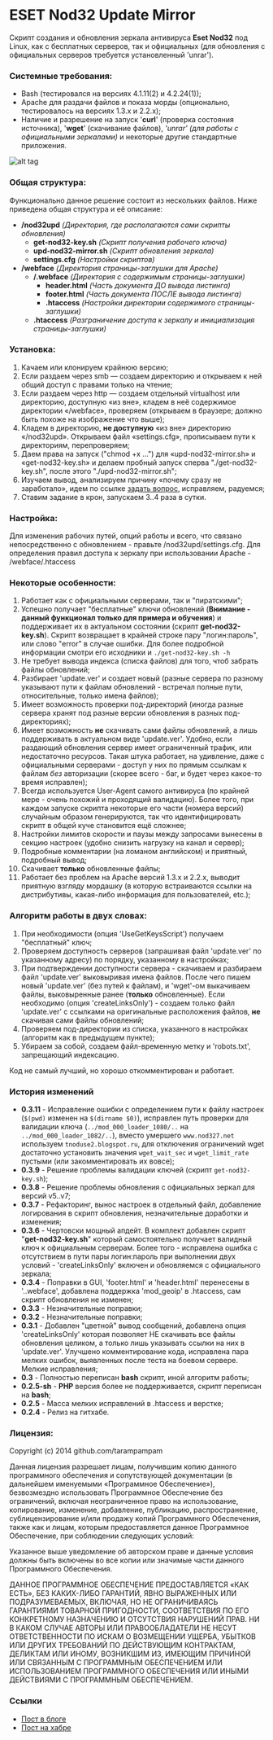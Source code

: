 ESET Nod32 Update Mirror
=========

Скрипт создания и обновления зеркала антивируса **Eset Nod32** под Linux, как с бесплатных серверов, так и официальных (для обновления с официальных серверов требуется установленный 'unrar').

### Системные требования:

  - Bash (тестировался на версиях 4.1.11(2) и 4.2.24(1));
  - Apache для раздачи файлов и показа морды (опционально, тестировалось на версиях 1.3.x и 2.2.x);
  - Наличие и разрешение на запуск '**curl**' (проверка состояния источника), '**wget**' (скачивание файлов), _'unrar' (для работы с официальными зеркалами)_ и некоторые другие стандартные приложения.

![alt tag](http://oi60.tinypic.com/20f3w21.jpg)

### Общая структура:

Функционально данное решение состоит из нескольких файлов. Ниже приведена общая структура и её описание:
- **/nod32upd** _(Директория, где располагаются сами скрипты обновления)_
  - **get-nod32-key.sh** _(Скрипт получения рабочего ключа)_
  - **upd-nod32-mirror.sh** _(Скрипт обновления зеркала)_
  - **settings.cfg** _(Настройки скриптов)_
- **/webface** _(Директория страницы-заглушки для Apache)_
  - **/.webface** _(Директория с содержимым страницы-заглушки)_
    - **header.html** _(Часть документа ДО вывода листинга)_
    - **footer.html** _(Часть документа ПОСЛЕ вывода листинга)_
    - **.htaccess** _(Настройки директории содержимого страницы-заглушки)_
  - **.htaccess** _(Разграничение доступа к зеркалу и инициализация страницы-заглушки)_

### Установка:

  1. Качаем или клонируем крайнюю версию;
  2. Если раздаем через smb — создаем директорию и открываем к ней общий доступ с правами только на чтение;
  3. Если раздаем через http — создаем отдельный virtualhost или директорию, доступную «из вне», кладем в неё содержимое директории «/webface», проверяем (открываем в браузере; должно быть похоже на изображение что выше);
  4. Кладем в директорию, **не доступную** «из вне» директорию «/nod32upd». Открываем файл «settings.cfg», прописываем пути к директориям, перепроверяем;
  5. Даем права на запуск ("chmod +x ...") для «upd-nod32-mirror.sh» и «get-nod32-key.sh» и делаем пробный запуск сперва "./get-nod32-key.sh", после этого "./upd-nod32-mirror.sh";
  6. Изучаем вывод, анализируем причину «почему сразу не заработало», идем по ссылке [задать вопрос], исправляем, радуемся;
  7. Ставим задание в крон, запускаем 3..4 раза в сутки.

### Настройка:

Для изменения рабочих путей, опций работы и всего, что связано непосредственно с обновлением - правьте /nod32upd/settings.cfg. Для определения правил доступа к зеркалу при использовании Apache - /webface/.htaccess

### Некоторые особенности:

  1. Работает как с официальными серверами, так и "пиратскими";
  2. Успешно получает "бесплатные" ключи обновлений (**Внимание - данный функционал только для примера и обучения**) и поддерживает их в актуальном состоянии (скрипт **get-nod32-key.sh**). Скрипт возвращает в крайней строке пару "логин:пароль", или слово "error" в случае ошибки. Для более подробной информации смотри его исходники и ``./get-nod32-key.sh -h``
  3. Не требует вывода индекса (списка файлов) для того, чтоб забрать файлы обновлений;
  4. Разбирает 'update.ver' и создает новый (разные сервера по разному указывают пути к файлам обновлений - встречал полные пути, относительные, только имена файлов);
  5. Имеет возможность проверки под-директорий (иногда разные сервера хранят под разные версии обновления в разных под-директориях);
  6. Имеет возможность **не** скачивать сами файлы обновлений, а лишь поддерживать в актуальном виде 'update.ver'. Удобно, если раздающий обновления сервер имеет ограниченный трафик, или недостаточно ресурсов. Такая штука работает, на удивление, даже с официальными серверами - доступ у них по прямым ссылкам к файлам _без_ авторизации (скорее всего - баг, и будет через какое-то время исправлен);
  7. Всегда используется User-Agent самого антивируса (по крайней мере - очень похожий и проходящий валидацию). Более того, при каждом запуске скрипта некоторые его части (номера версий) случайным образом генерируются, так что идентифицировать скрипт в общей куче становится ещё сложнее;
  8. Настройки лимитов скорости и паузы между запросами вынесены в секцию настроек (удобно снизить нагрузку на канал и сервер);
  9. Подробные комментарии (на ломаном английском) и приятный, подробный вывод;
  10. Скачивает **только** обновленные файлы;
  11. Работает без проблем на Apache версий 1.3.x и 2.2.x, выводит приятную взгляду мордашку (в которую встраиваются ссылки на дистрибутивы, какая-либо информация для пользователей, etc.);

### Алгоритм работы в двух словах:

  1. При необходимости (опция 'UseGetKeysScript') получаем "бесплатный" ключ;
  2. Проверяем доступность серверов (запрашивая файл 'update.ver' по указанному адресу) по порядку, указанному в настройках;
  3. При подтверждении доступности сервера - скачиваем и разбираем файл 'update.ver' выковыривая имена файлов. После чего пишем новый 'update.ver' (без путей к файлам), и 'wget'-ом выкачиваем файлы, выковыренные ранее (**только** обновленные). Если необходимо (опция 'createLinksOnly') - создаем только файл 'update.ver' с ссылками на оригинальные расположения файлов, **не** скачивая сами файлы обновлений;
  4. Проверяем под-директории из списка, указанного в настройках (алгоритм как в предыдущем пункте);
  3. Убираем за собой, создаем файл-временную метку и 'robots.txt', запрещающий индексацию.

Код не самый лучший, но хорошо откомментирован и работает.

### История изменений

* **0.3.11** - Исправление ошибки с определением пути к файлу настроек (`$(pwd)` изменен на `$(dirname $0)`), исправлен путь проверки для валидации ключа (`../mod_000_loader_1080/..` на `../mod_000_loader_1082/..`), вместо умершего `www.nod327.net` используем `tnoduse2.blogspot.ru`, для отключения ограничений wget достаточно установить значения `wget_wait_sec` и `wget_limit_rate` пустыми (или закомментировать их вовсе);
* **0.3.9** - Решение проблемы валидации ключей (скрипт `get-nod32-key.sh`);
* **0.3.8** - Решение проблемы обновления с официальных зеркал для версий v5..v7;
* **0.3.7** - Рефакторинг, вынос настроек в отдельный файл, добавление логирования в скрипт обновления, незначительные доработки и изменения;
* **0.3.6** - Чертовски мощный апдейт. В комплект добавлен скрипт "**get-nod32-key.sh**" который самостоятельно получает валидный ключ к официальным серверам. Более того - исправлена ошибка с отсутствием в пути пары логин:пароль при выполнении двух условий - 'createLinksOnly' включен и обновляемся с официального зеркала;
* **0.3.4** - Поправки в GUI, 'footer.html' и 'header.html' перенесены в '.\.webface\', добавлена поддержка 'mod_geoip' в .htaccess, сам скрипт обновления не изменен;
* **0.3.3** - Незначительные поправки;
* **0.3.2** - Незначительные поправки;
* **0.3.1** - Добавлен "цветной" вывод сообщений, добавлена опция 'createLinksOnly' которая позволяет НЕ скачивать все файлы обновления целиком, а только лишь указывать ссылки на них в 'update.ver'. Улучшено комментирование кода, исправлена пара мелких ошибок, выявленных после теста на боевом сервере. Мелкие исправления;
* **0.3** - Полностью переписан **bash** скрипт, иной алгоритм работы;
* **0.2.5-sh** - **PHP** версия более не поддерживается, скрипт переписан на **bash**;
* **0.2.5** - Масса мелких исправлений в .htaccess и верстке;
* **0.2.4** - Релиз на гитхабе.

### Лицензия:

Copyright (c) 2014 github.com/tarampampam

Данная лицензия разрешает лицам, получившим копию данного программного обеспечения и сопутствующей документации (в дальнейшем именуемыми «Программное Обеспечение»), безвозмездно использовать Программное Обеспечение без ограничений, включая неограниченное право на использование, копирование, изменение, добавление, публикацию, распространение, сублицензирование и/или продажу копий Программного Обеспечения, также как и лицам, которым предоставляется данное Программное Обеспечение, при соблюдении следующих условий:

Указанное выше уведомление об авторском праве и данные условия должны быть включены во все копии или значимые части данного Программного Обеспечения.

ДАННОЕ ПРОГРАММНОЕ ОБЕСПЕЧЕНИЕ ПРЕДОСТАВЛЯЕТСЯ «КАК ЕСТЬ», БЕЗ КАКИХ-ЛИБО ГАРАНТИЙ, ЯВНО ВЫРАЖЕННЫХ ИЛИ ПОДРАЗУМЕВАЕМЫХ, ВКЛЮЧАЯ, НО НЕ ОГРАНИЧИВАЯСЬ ГАРАНТИЯМИ ТОВАРНОЙ ПРИГОДНОСТИ, СООТВЕТСТВИЯ ПО ЕГО КОНКРЕТНОМУ НАЗНАЧЕНИЮ И ОТСУТСТВИЯ НАРУШЕНИЙ ПРАВ. НИ В КАКОМ СЛУЧАЕ АВТОРЫ ИЛИ ПРАВООБЛАДАТЕЛИ НЕ НЕСУТ ОТВЕТСТВЕННОСТИ ПО ИСКАМ О ВОЗМЕЩЕНИИ УЩЕРБА, УБЫТКОВ ИЛИ ДРУГИХ ТРЕБОВАНИЙ ПО ДЕЙСТВУЮЩИМ КОНТРАКТАМ, ДЕЛИКТАМ ИЛИ ИНОМУ, ВОЗНИКШИМ ИЗ, ИМЕЮЩИМ ПРИЧИНОЙ ИЛИ СВЯЗАННЫМ С ПРОГРАММНЫМ ОБЕСПЕЧЕНИЕМ ИЛИ ИСПОЛЬЗОВАНИЕМ ПРОГРАММНОГО ОБЕСПЕЧЕНИЯ ИЛИ ИНЫМИ ДЕЙСТВИЯМИ С ПРОГРАММНЫМ ОБЕСПЕЧЕНИЕМ.

### Ссылки

* [Пост в блоге]
* [Пост на хабре]

[Пост в блоге]:http://tmblr.co/ZYW79o1CrHcIG
[Пост на хабре]:http://habrahabr.ru/post/232163/
[задать вопрос]:https://github.com/tarampampam/nod32-update-mirror/issues/new
